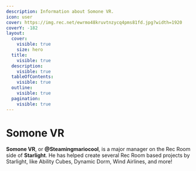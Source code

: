 ```yaml
---
description: Information about Somone VR.
icon: user
cover: https://img.rec.net/ewrmo48kruvtnzycq4pms81fd.jpg?width=1920
coverY: -182
layout:
  cover:
    visible: true
    size: hero
  title:
    visible: true
  description:
    visible: true
  tableOfContents:
    visible: true
  outline:
    visible: true
  pagination:
    visible: true
---
```


# Somone VR

**Somone VR**, or **@Steamingmariocool**, is a major manager on the Rec Room side of **Starlight**. He has helped create several Rec Room based projects by Starlight, like Ability Cubes, Dynamic Dorm, Wind Airlines, and more!
